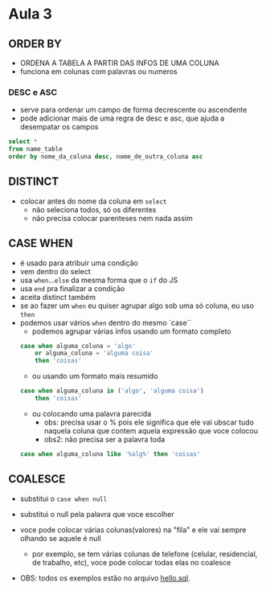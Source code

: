 # Aula 3

## ORDER BY

- ORDENA A TABELA A PARTIR DAS INFOS DE UMA COLUNA
- funciona em colunas com palavras ou numeros

### DESC e ASC

- serve para ordenar um campo de forma decrescente ou ascendente
- pode adicionar mais de uma regra de desc e asc, que ajuda a desempatar os campos
```sql
select *
from name_table
order by nome_da_coluna desc, nome_de_outra_coluna asc
```

## DISTINCT

- colocar antes do nome da coluna em `select`
    - não seleciona todos, só os diferentes
    - não precisa colocar parenteses nem nada assim

## CASE WHEN

- é usado para atribuir uma condição
- vem dentro do select
- usa `when`...`else` da mesma forma que o `if` do JS
- usa `end` pra finalizar a condição
- aceita distinct também
- se ao fazer um `when` eu quiser agrupar algo sob uma só coluna, eu uso `then`
- podemos usar vários `when` dentro do mesmo `case``
    - podemos agrupar várias infos usando um formato completo
    ```sql
    case when alguma_coluna = 'algo'
        or alguma_coluna = 'alguma coisa'
        then 'coisas'
    ```
    - ou usando um formato mais resumido
    ```sql
    case when alguma_coluna in ('algo', 'alguma coisa')
        then 'coisas'
    ```
    - ou colocando uma palavra parecida
        - obs: precisa usar o % pois ele significa que ele vai ubscar tudo naquela coluna que contem aquela expressão que voce colocou
        - obs2: não precisa ser a palavra toda
    ```sql
    case when alguma_coluna like '%alg%' then 'coisas'
    ```

## COALESCE

- substitui o `case when null`
- substitui o null pela palavra que voce escolher
- voce pode colocar várias colunas(valores) na "fila" e ele vai sempre olhando se aquele é null
    - por exemplo, se tem várias colunas de telefone (celular, residencial, de trabalho, etc), voce pode  colocar todas elas no coalesce
    

- OBS: todos os exemplos estão no arquivo [hello.sql](learning-code/today-I-learnt/teo-sql-course/hello.sql).

